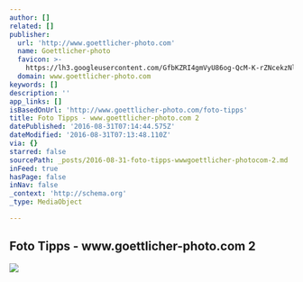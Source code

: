 ```yaml
---
author: []
related: []
publisher:
  url: 'http://www.goettlicher-photo.com'
  name: Goettlicher-photo
  favicon: >-
    https://lh3.googleusercontent.com/GfbKZRI4gmVyU86og-QcM-K-rZNcekzNlDXUVE9B5yg92z-OG3ME72EDMVzXW6W9RdhXWQccIOzOkPLPPQ
  domain: www.goettlicher-photo.com
keywords: []
description: ''
app_links: []
isBasedOnUrl: 'http://www.goettlicher-photo.com/foto-tipps'
title: Foto Tipps - www.goettlicher-photo.com 2
datePublished: '2016-08-31T07:14:44.575Z'
dateModified: '2016-08-31T07:13:48.110Z'
via: {}
starred: false
sourcePath: _posts/2016-08-31-foto-tipps-wwwgoettlicher-photocom-2.md
inFeed: true
hasPage: false
inNav: false
_context: 'http://schema.org'
_type: MediaObject

---
```

<article style=""><h1>Foto Tipps - www.goettlicher-photo.com 2</h1><img src="http://lh3.googleusercontent.com/0usW185gaOSt9ghjD4WcbNkQ0L2k-S-qzjJmFtQ_kMiwruG_EhiFgcOcBW9AoNHebGjcrmXD3RUfJ8l76g=s1200" /></article>